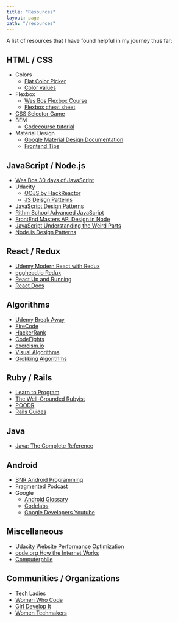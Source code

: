 ```yaml
---
title: "Resources"
layout: page
path: "/resources"
---
```

A list of resources that I have found helpful in my journey thus far:
<div class="resources">

  ## HTML / CSS
  * Colors
    * [Flat Color Picker](http://flatuicolors.com/)
    * [Color values](http://www.0to255.com/)
  * Flexbox 
    * [Wes Bos Flexbox Course](https://flexbox.io/)
    * [Flexbox cheat sheet](http://jonibologna.com/content/images/flexboxsheet.pdf)
  * [CSS Selector Game](https://flukeout.github.io/)
   * BEM
      * [Codecourse tutorial](https://www.youtube.com/playlist?list=PLfdtiltiRHWEYqBpQVQRkGNe0ForwPDWL) 
  * Material Design
    * [Google Material Design Documentation](https://material.io/guidelines/)
    * [Frontend Tips](https://www.youtube.com/channel/UC0abAX9cuVB0klLobCewq-g)


  ## JavaScript / Node.js
  * [Wes Bos 30 days of JavaScript](https://javascript30.com/)
  * Udacity
    * [OOJS by HackReactor](https://www.udacity.com/course/object-oriented-javascript--ud015)
    * [JS Deisgn Patterns](https://www.udacity.com/course/javascript-design-patterns--ud989)
  * [JavaScript Design Patterns](https://www.amazon.com/Learning-JavaScript-Design-Patterns-Developers/dp/1449331815)
  * [Rithm School Advanced JavaScript](https://www.rithmschool.com/courses#advanced)
  * [FrontEnd Masters API Design in Node](https://frontendmasters.com/courses/api-design-nodejs/?u=c27d1d7a54857a70aeabd415708138d47c21ab40)
  * [JavaScript Understanding the Weird Parts](https://www.udemy.com/understand-javascript/learn/v4/overview)
  * [Node.js Design Patterns](https://www.amazon.com/Node-js-Design-Patterns-Mario-Casciaro/dp/1783287314)

  ## React / Redux
  * [Udemy Modern React with Redux](https://www.udemy.com/react-redux/learn/v4/overview)
  * [egghead.io Redux](https://egghead.io/courses/getting-started-with-redux)
  * [React Up and Running](https://www.amazon.com/React-Running-Building-Web-Applications/dp/1491931825)
  * [React Docs](https://facebook.github.io/react/docs/hello-world.html)

  ## Algorithms
  * [Udemy Break Away](https://www.udemy.com/break-away-coding-interviews-1/learn/v4/overview)
  * [FireCode](https://www.firecode.io/)
  * [HackerRank](https://www.hackerrank.com)
  * [CodeFights](https://codefights.com/)
  * [exercism.io](http://exercism.io/)
  * [Visual Algorithms](https://visualgo.net/en)
  * [Grokking Algorithms](https://www.manning.com/books/grokking-algorithms)


  ## Ruby / Rails
  * [Learn to Program](https://www.amazon.com/Learn-Program-Second-Facets-Ruby/dp/1934356360)
  * [The Well-Grounded Rubyist](https://www.amazon.com/Well-Grounded-Rubyist-David-Black/dp/1617291692/ref=pd_lpo_sbs_14_t_0?_encoding=UTF8&psc=1&refRID=CKE5F9G52B7FV8M9NVRR)
  * [POODR](https://www.amazon.com/Practical-Object-Oriented-Design-Ruby-Addison-Wesley/dp/0321721330/ref=pd_sim_14_1?_encoding=UTF8&pd_rd_i=0321721330&pd_rd_r=43NYX197AXRZ14A01ZDA&pd_rd_w=7UaiW&pd_rd_wg=ksqAJ&psc=1&refRID=43NYX197AXRZ14A01ZDA)
  * [Rails Guides](http://guides.rubyonrails.org/getting_started.html)

  ## Java
  * [Java: The Complete Reference](https://www.amazon.com/Java-Complete-Reference-Herbert-Schildt/dp/0071808558)
  
  ## Android
  * [BNR Android Programming](https://www.bignerdranch.com/books/android-programming/)
  * [Fragmented Podcast](http://www.fragmentedpodcast.com)
  * Google
    * [Android Glossary](https://developers.google.com/android/for-all/vocab-words/)
    * [Codelabs](https://codelabs.developers.google.com/)
    * [Google Developers Youtube](https://www.youtube.com/channel/UC_x5XG1OV2P6uZZ5FSM9Ttw)

  ## Miscellaneous
  * [Udacity Website Performance Optimization](https://classroom.udacity.com/courses/ud884)
  * [code.org How the Internet Works](https://www.youtube.com/playlist?list=PLzdnOPI1iJNfMRZm5DDxco3UdsFegvuB7)
  * [Computerphile](https://www.youtube.com/channel/UC9-y-6csu5WGm29I7JiwpnA)

  ## Communities / Organizations
  * [Tech Ladies](https://www.hiretechladies.com/)
  * [Women Who Code](https://www.womenwhocode.com/)
  * [Girl Develop It](https://www.girldevelopit.com/)
  * [Women Techmakers](https://www.womentechmakers.com/)
</div>
